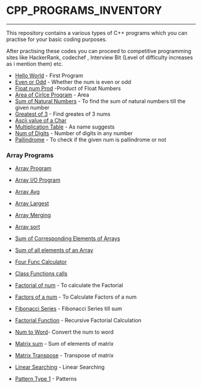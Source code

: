 # CPP_PROGRAMS_INVENTORY
---
This repository contains a various types of C++ programs which you can practise for your basic coding purposes.

After practising these codes you can proceed to competitive programming sites like HackerRank, codechef , Interview Bit (Level of difficulty increases as i mention them) etc.

* [Hello World](https://github.com/SHUBHAMBANSAL001/CPP_PROGRAMS_INVENTORY/blob/master/hello.cpp) - First Program 
* [Even or Odd](https://github.com/SHUBHAMBANSAL001/CPP_PROGRAMS_INVENTORY/blob/master/evenodd.cpp) - Whether the num is even or odd
* [Float num Prod](https://github.com/SHUBHAMBANSAL001/CPP_PROGRAMS_INVENTORY/blob/master/floatnoprod.cpp) -Product  of Float Numbers
* [Area of Cirlce Program](https://github.com/SHUBHAMBANSAL001/CPP_PROGRAMS_INVENTORY/blob/master/areaofcircle.cpp) - Area 
* [Sum of Natural Numbers](https://github.com/SHUBHAMBANSAL001/CPP_PROGRAMS_INVENTORY/blob/master/func_sum_natural.cpp) - To find the sum of natural numbers till the given number
* [Greatest of 3](https://github.com/SHUBHAMBANSAL001/CPP_PROGRAMS_INVENTORY/blob/master/greatestof3.cpp) - Find greates of 3 nums
* [Ascii value of a Char](https://github.com/SHUBHAMBANSAL001/CPP_PROGRAMS_INVENTORY/blob/master/ascii.cpp)
* [Multiplication Table](https://github.com/SHUBHAMBANSAL001/CPP_PROGRAMS_INVENTORY/blob/master/multiplication.cpp) - As name suggests
* [Num of Digits](https://github.com/SHUBHAMBANSAL001/CPP_PROGRAMS_INVENTORY/blob/master/no.ofdigits.cpp) - Number of digits in any number
* [Pallindrome](https://github.com/SHUBHAMBANSAL001/CPP_PROGRAMS_INVENTORY/blob/master/pallindrome.cpp) - To check if the given num is pallindrome or not 
### Array Programs 
* [Array Program](https://github.com/SHUBHAMBANSAL001/CPP_PROGRAMS_INVENTORY/blob/master/array.cpp)
* [Array I/O Program](https://github.com/SHUBHAMBANSAL001/CPP_PROGRAMS_INVENTORY/blob/master/array2.cpp)
* [Array Avg](https://github.com/SHUBHAMBANSAL001/CPP_PROGRAMS_INVENTORY/blob/master/array_avg.cpp)
* [Array Largest](https://github.com/SHUBHAMBANSAL001/CPP_PROGRAMS_INVENTORY/blob/master/array_largest.cpp)
* [Array Merging](https://github.com/SHUBHAMBANSAL001/CPP_PROGRAMS_INVENTORY/blob/master/array_merge.cpp)
* [Array sort](https://github.com/SHUBHAMBANSAL001/CPP_PROGRAMS_INVENTORY/blob/master/array_sort.cpp)
* [Sum of Corresponding Elements of Arrays](https://github.com/SHUBHAMBANSAL001/CPP_PROGRAMS_INVENTORY/blob/master/array_sum.cpp)
* [Sum of all elements of an Array](https://github.com/SHUBHAMBANSAL001/CPP_PROGRAMS_INVENTORY/blob/master/arraysum.cpp)

* [Four Func Calculator](https://github.com/SHUBHAMBANSAL001/CPP_PROGRAMS_INVENTORY/blob/master/calculator.cpp)
* [Class Functions calls](https://github.com/SHUBHAMBANSAL001/CPP_PROGRAMS_INVENTORY/blob/master/class_func_nesting.cpp)
* [Factorial of num](https://github.com/SHUBHAMBANSAL001/CPP_PROGRAMS_INVENTORY/blob/master/fact.cpp) - To calculate the Factorial
* [Factors of a num](https://github.com/SHUBHAMBANSAL001/CPP_PROGRAMS_INVENTORY/blob/master/factors.cpp) - To Calculate Factors of a num
* [Fibonacci Series](https://github.com/SHUBHAMBANSAL001/CPP_PROGRAMS_INVENTORY/blob/master/fibo_num.cpp) - Fibonacci Series till sum
* [Factorial Function](https://github.com/SHUBHAMBANSAL001/CPP_PROGRAMS_INVENTORY/blob/master/func_fact.cpp) - Recursive Factorial Calculation
* [Num to Word](https://github.com/SHUBHAMBANSAL001/CPP_PROGRAMS_INVENTORY/blob/master/IFnumtoword.cpp)- Convert the num to word


* [Matrix sum](https://github.com/SHUBHAMBANSAL001/CPP_PROGRAMS_INVENTORY/blob/master/matrix_sum.cpp) - Sum of elements of matrix
* [Matrix Transpose](https://github.com/SHUBHAMBANSAL001/CPP_PROGRAMS_INVENTORY/blob/master/matrix_transpose.cpp) - Transpose of matrix

* [Linear Searching](https://github.com/SHUBHAMBANSAL001/CPP_PROGRAMS_INVENTORY/blob/master/Linear_search.cpp) - Linear Searching


* [Pattern Type 1](https://github.com/SHUBHAMBANSAL001/CPP_PROGRAMS_INVENTORY/blob/master/pattern1.cpp) - Patterns 
